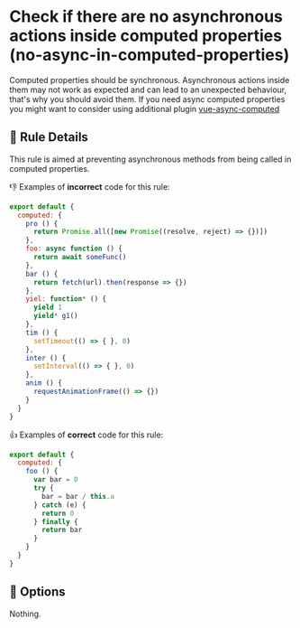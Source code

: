 # Check if there are no asynchronous actions inside computed properties (no-async-in-computed-properties)

Computed properties should be synchronous. Asynchronous actions inside them may not work as expected and can lead to an unexpected behaviour, that's why you should avoid them.
If you need async computed properties you might want to consider using additional plugin [vue-async-computed]

## :book: Rule Details

This rule is aimed at preventing asynchronous methods from being called in computed properties.

:-1: Examples of **incorrect** code for this rule:

```js
export default {
  computed: {
    pro () {
      return Promise.all([new Promise((resolve, reject) => {})])
    },
    foo: async function () {
      return await someFunc()
    },
    bar () {
      return fetch(url).then(response => {})
    },
    yiel: function* () {
      yield 1
      yield* g1()
    },
    tim () {
      setTimeout(() => { }, 0)
    },
    inter () {
      setInterval(() => { }, 0)
    },
    anim () {
      requestAnimationFrame(() => {})
    }
  }
}
```

:+1: Examples of **correct** code for this rule:

```js
export default {
  computed: {
    foo () {
      var bar = 0
      try {
        bar = bar / this.a
      } catch (e) {
        return 0
      } finally {
        return bar
      }
    }
  }
}
```

## :wrench: Options

Nothing.

[vue-async-computed]: https://github.com/foxbenjaminfox/vue-async-computed
